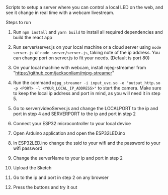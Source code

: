 Scripts to setup a server where you can control a local LED on the web, and see it change in real time with a webcam livestream.

Steps to run
1. Run ```npm install``` and ```yarn build``` to install all required dependencies and build the react app

2. Run server/server.js on your local machine or a cloud server using ```node server.js``` or ```node server/server.js```, taking note of the ip address. You can change port on server.js to fit your needs. (Default is port 80)

3. On your local machine with webcam, install mjeg-streamer from "https://github.com/jacksonliam/mjpg-streamer"

4. Run the command ```mjpg_streamer -i input_uvc.so -o "output_http.so -p <PORT> -l <YOUR_LOCAL_IP_ADDRESS>"``` to start the camera. Make sure to keep the local ip address and port in mind, as you will need it in step 5.

5. Go to server/videoServer.js and change the LOCALPORT to the ip and port in step 4 and SERVERPORT to the ip and port in step 2

6. Connect your ESP32 microcontroller to your local device

7. Open Arduino application and open the ESP32LED.ino

8. In ESP32LED.ino change the ssid to your wifi and the password to your wifi password

9. Change the serverName to your ip and port in step 2

10. Upload the Sketch

11. Go to the ip and port in step 2 on any browser

12. Press the buttons and try it out
